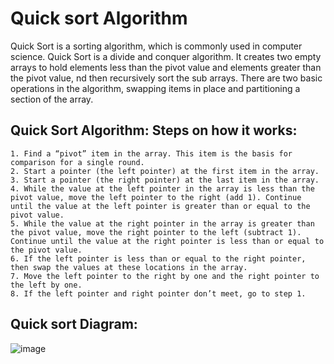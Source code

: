 
# Quick sort Algorithm

Quick Sort is a sorting algorithm, which is commonly used in computer science. 
Quick Sort is a divide and conquer algorithm. 
It creates two empty arrays to hold elements less than the pivot value and elements greater than the pivot value, 
nd then recursively sort the sub arrays. There are two basic operations in the algorithm, 
swapping items in place and partitioning a section of the array.

## Quick Sort Algorithm: Steps on how it works:
```
1. Find a “pivot” item in the array. This item is the basis for comparison for a single round.
2. Start a pointer (the left pointer) at the first item in the array.
3. Start a pointer (the right pointer) at the last item in the array.
4. While the value at the left pointer in the array is less than the pivot value, move the left pointer to the right (add 1). Continue until the value at the left pointer is greater than or equal to the pivot value.
5. While the value at the right pointer in the array is greater than the pivot value, move the right pointer to the left (subtract 1). Continue until the value at the right pointer is less than or equal to the pivot value.
6. If the left pointer is less than or equal to the right pointer, then swap the values at these locations in the array.
7. Move the left pointer to the right by one and the right pointer to the left by one.
8. If the left pointer and right pointer don’t meet, go to step 1.
```

## Quick sort Diagram:

![image](https://user-images.githubusercontent.com/47218880/52734389-b4fd4400-2f8a-11e9-9683-f929907f65d5.png)


